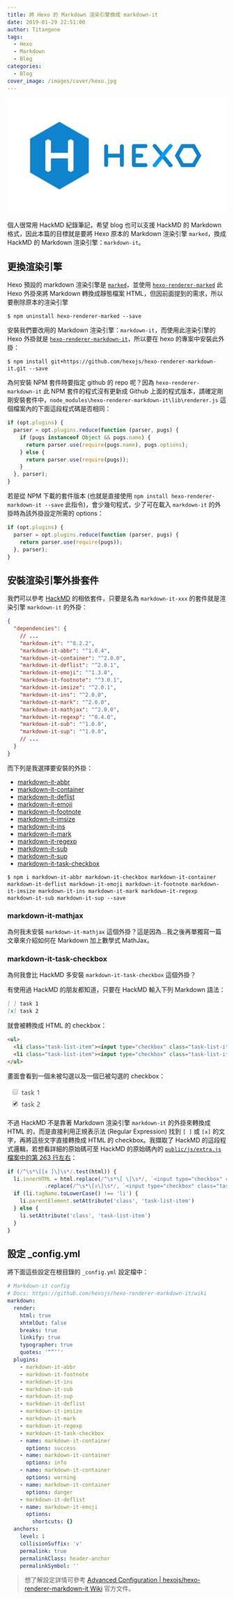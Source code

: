 ```yaml
---
title: 將 Hexo 的 Markdown 渲染引擎換成 markdown-it
date: 2019-01-29 22:51:00
author: Titangene
tags:
  - Hexo
  - Markdown
  - Blog
categories:
  - Blog
cover_image: /images/cover/hexo.jpg
---
```


![](../images/cover/hexo.jpg)

個人很常用 HackMD 紀錄筆記，希望 blog 也可以支援 HackMD 的 Markdown 格式，因此本篇的目標就是要將 Hexo 原本的 Markdown 渲染引擎 `marked`，換成 HackMD 的 Markdown 渲染引擎：`markdown-it`。

<!-- more -->

## 更換渲染引擎
Hexo 預設的 markdown 渲染引擎是 [`marked`](https://github.com/markedjs/marked)，並使用 [`hexo-renderer-marked`](https://github.com/hexojs/hexo-renderer-marked) 此 Hexo 外掛來將 Markdown 轉換成靜態檔案 HTML，但因前面提到的需求，所以要刪除原本的渲染引擎

```shell
$ npm uninstall hexo-renderer-marked --save
```

安裝我們要改用的 Markdown 渲染引擎：`markdown-it`，而使用此渲染引擎的 Hexo 外掛就是 [`hexo-renderer-markdown-it`](https://github.com/hexojs/hexo-renderer-markdown-it)，所以要在 hexo 的專案中安裝此外掛：

```shell
$ npm install git+https://github.com/hexojs/hexo-renderer-markdown-it.git --save
```

為何安裝 NPM 套件時要指定 github 的 repo 呢？因為 `hexo-renderer-markdown-it` 此 NPM 套件的程式沒有更新成 Github 上面的程式版本，請確定剛剛安裝套件中，`node_modules\hexo-renderer-markdown-it\lib\renderer.js` 這個檔案內的下面這段程式碼是否相同：

```javascript
if (opt.plugins) {
  parser = opt.plugins.reduce(function (parser, pugs) {
    if (pugs instanceof Object && pugs.name) {
      return parser.use(require(pugs.name), pugs.options);
    } else {
      return parser.use(require(pugs));
    }
  }, parser);
}
```

若是從 NPM 下載的套件版本 (也就是直接使用 `npm install hexo-renderer-markdown-it --save` 此指令)，會少幾句程式，少了可在載入 `markdown-it` 的外掛時為該外掛設定所需的 options：

```javascript
if (opt.plugins) {
  parser = opt.plugins.reduce(function (parser, pugs) {
    return parser.use(require(pugs));
  }, parser);
}
```

## 安裝渲染引擎外掛套件
我們可以參考 [HackMD](https://github.com/hackmdio/codimd/blob/master/package.json) 的相依套件，只要是名為 `markdown-it-xxx` 的套件就是渲染引擎 `markdown-it` 的外掛：

```json
{
  "dependencies": {
    // ...
    "markdown-it": "^8.2.2",
    "markdown-it-abbr": "^1.0.4",
    "markdown-it-container": "^2.0.0",
    "markdown-it-deflist": "^2.0.1",
    "markdown-it-emoji": "^1.3.0",
    "markdown-it-footnote": "^3.0.1",
    "markdown-it-imsize": "^2.0.1",
    "markdown-it-ins": "^2.0.0",
    "markdown-it-mark": "^2.0.0",
    "markdown-it-mathjax": "^2.0.0",
    "markdown-it-regexp": "^0.4.0",
    "markdown-it-sub": "^1.0.0",
    "markdown-it-sup": "^1.0.0",
    // ...
  }
}
```

而下列是我選擇要安裝的外掛：
- [markdown-it-abbr](https://github.com/markdown-it/markdown-it-abbr)
- [markdown-it-container](https://github.com/markdown-it/markdown-it-container)
- [markdown-it-deflist](https://github.com/markdown-it/markdown-it-deflist)
- [markdown-it-emoji](https://github.com/markdown-it/markdown-it-emoji)
- [markdown-it-footnote](https://github.com/markdown-it/markdown-it-footnote)
- [markdown-it-imsize](https://github.com/tatsy/markdown-it-imsize)
- [markdown-it-ins](https://github.com/markdown-it/markdown-it-ins)
- [markdown-it-mark](https://github.com/markdown-it/markdown-it-mark)
- [markdown-it-regexp](https://github.com/rlidwka/markdown-it-regexp)
- [markdown-it-sub](https://github.com/markdown-it/markdown-it-sub)
- [markdown-it-sup](https://github.com/markdown-it/markdown-it-sup)
- [markdown-it-task-checkbox](https://github.com/linsir/markdown-it-task-checkbox)

```shell
$ npm i markdown-it-abbr markdown-it-checkbox markdown-it-container markdown-it-deflist markdown-it-emoji markdown-it-footnote markdown-it-imsize markdown-it-ins markdown-it-mark markdown-it-regexp markdown-it-sub markdown-it-sup --save
```

### markdown-it-mathjax
為何我未安裝 `markdown-it-mathjax` 這個外掛？這是因為...我之後再單獨寫一篇文章來介紹如何在 Markdown 加上數學式 MathJax。

### markdown-it-task-checkbox
為何我會比 HackMD 多安裝 `markdown-it-task-checkbox` 這個外掛？

有使用過 HackMD 的朋友都知道，只要在 HackMD 輸入下列 Markdown 語法：

```markdown
[ ] task 1
[x] task 2
```

就會被轉換成 HTML 的 checkbox：

```html
<ul>
  <li class="task-list-item"><input type="checkbox" class="task-list-item-checkbox "><label></label>task 1</li>
  <li class="task-list-item"><input type="checkbox" class="task-list-item-checkbox" checked=""><label></label>task 2</li>
</ul>
```

畫面會看到一個未被勾選以及一個已被勾選的 checkbox：

![](../images/hexo-markdown-it/markdown-it_checkbox.png)

不過 HackMD 不是靠著 Markdown 渲染引擎 `markdown-it` 的外掛來轉換成 HTML 的，而是直接利用正規表示法 (Regular Expression) 找到 `[ ]` 或 `[x]` 的文字，再將這些文字直接轉換成 HTML 的 checkbox。我擷取了 HackMD 的這段程式邏輯，若想看詳細的原始碼可至 HackMD 的原始碼內的 [`public/js/extra.js` 檔案中的第 263 行左右](https://github.com/hackmdio/codimd/blob/master/public/js/extra.js#L263)：

```javascript
if (/^\s*\[[x ]\]\s*/.test(html)) {
  li.innerHTML = html.replace(/^\s*\[ \]\s*/, `<input type="checkbox" class="task-list-item-checkbox" ${disabled}><label></label>`)
            .replace(/^\s*\[x\]\s*/, `<input type="checkbox" class="task-list-item-checkbox" checked ${disabled}><label></label>`)
  if (li.tagName.toLowerCase() !== 'li') {
    li.parentElement.setAttribute('class', 'task-list-item')
  } else {
    li.setAttribute('class', 'task-list-item')
  }
}
```

## 設定 _config.yml
將下面這些設定在根目錄的 `_config.yml` 設定檔中：

```yaml
# Markdown-it config
# Docs: https://github.com/hexojs/hexo-renderer-markdown-it/wiki
markdown:
  render:
    html: true
    xhtmlOut: false
    breaks: true
    linkify: true
    typographer: true
    quotes: '“”‘’'
  plugins:
    - markdown-it-abbr
    - markdown-it-footnote
    - markdown-it-ins
    - markdown-it-sub
    - markdown-it-sup
    - markdown-it-deflist
    - markdown-it-imsize
    - markdown-it-mark
    - markdown-it-regexp
    - markdown-it-task-checkbox
    - name: markdown-it-container
      options: success
    - name: markdown-it-container
      options: info
    - name: markdown-it-container
      options: warning
    - name: markdown-it-container
      options: danger
    - markdown-it-deflist
    - name: markdown-it-emoji
      options:
        shortcuts: {}
  anchors:
    level: 1
    collisionSuffix: 'v'
    permalink: true
    permalinkClass: header-anchor
    permalinkSymbol: ''
```

> 想了解設定詳情可參考 [Advanced Configuration | hexojs/hexo-renderer-markdown-it Wiki](https://github.com/hexojs/hexo-renderer-markdown-it/wiki/Advanced-Configuration) 官方文件。